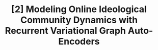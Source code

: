 ---
title: "[2] Modeling Online Ideological Community Dynamics with Recurrent Variational Graph Auto-Encoders"
collection: publications
permalink: /publication/2025-09-modeling
venue: 'IEEE IBDAP 2025'
paperurl: ''
citation: 'Dachun Sun, You Lyu, Jinning Li, Xinyi Liu, Tarek Abdelzaher. (2025). &quot;Modeling Online Ideological Community Dynamics with Recurrent Variational Graph Auto-Encoders.&quot; <i>IEEE IBDAP 2025</i>.'
--- 
